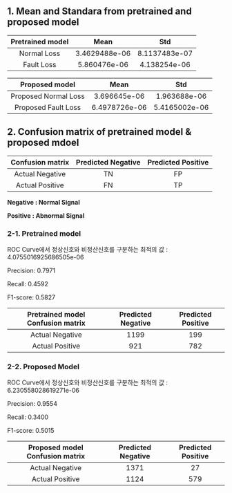 ## 1. Mean and Standara from pretrained and proposed model
Pretrained model | Mean | Std
|:------:|:---:|:---:|
Normal Loss | 3.4629488e-06  | 8.1137483e-07
Fault Loss | 5.860476e-06  | 4.138254e-06

Proposed model | Mean | Std
|:------:|:---:|:---:|
Proposed Normal Loss |  3.696645e-06  |  1.963688e-06
Proposed Fault Loss |  6.4978726e-06  |  5.4165002e-06


## 2. Confusion matrix of pretrained model & proposed mdoel
Confusion matrix | Predicted Negative  |  Predicted Positive
|:------:|:---:|:---:|
Actual Negative   |      TN            |         FP
Actual Positive   |      FN            |         TP

**Negative : Normal Signal**

**Positive : Abnormal Signal**

### 2-1. Pretrained model
ROC Curve에서 정상신호와 비정산신호를 구분하는 최적의 값 : 4.0755016925686505e-06

Precision: 0.7971

Recall: 0.4592

F1-score: 0.5827

Pretrained model Confusion matrix | Predicted Negative  |  Predicted Positive
|:------:|:---:|:---:|
Actual Negative   |     1199            |         199
Actual Positive   |     921            |         782

### 2-2. Proposed Model
ROC Curve에서 정상신호와 비정산신호를 구분하는 최적의 값 : 6.230558028619271e-06

Precision: 0.9554

Recall: 0.3400

F1-score: 0.5015

Proposed model Confusion matrix | Predicted Negative  |  Predicted Positive
|:------:|:---:|:---:|
Actual Negative   |     1371            |         27
Actual Positive   |     1124            |         579
